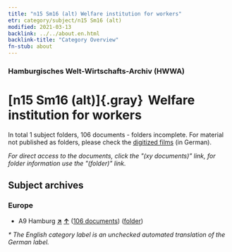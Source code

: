 ```yaml
---
title: "n15 Sm16 (alt) Welfare institution for workers"
etr: category/subject/n15 Sm16 (alt)
modified: 2021-03-13
backlink: ../../about.en.html
backlink-title: "Category Overview"
fn-stub: about
---
```


### Hamburgisches Welt-Wirtschafts-Archiv (HWWA)
# [n15 Sm16 (alt)]{.gray}&#8201; Welfare institution for workers&#160; 





In total 1 subject folders, 106 documents - folders incomplete.
For material not published as folders, please check the [digitized films](/film/h1_sh) (in German).

_For direct access to the documents, click the "(xy documents)" link, for folder information use the "(folder)" link._

## Subject archives



### Europe

- A9 Hamburg [**&nearr;**](../../../geo/i/140905/about.en.html "Hamburg (all folders)") [**&uarr;**](../../../geo/about.en.html#A9 "Country category system") (<a href="https://pm20.zbw.eu/dfgview/sh/140905,145181" title="about: Hamburg : Welfare institution for workers" target="_blank">106 documents</a>) ([folder](http://purl.org/pressemappe20/folder/sh/140905,145181))


_* The English category label is an unchecked automated translation of the German label._

